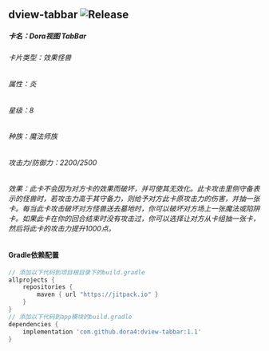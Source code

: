 dview-tabbar
![Release](https://jitpack.io/v/dora4/dview-tabbar.svg)
--------------------------------

##### 卡名：Dora视图 TabBar 
###### 卡片类型：效果怪兽
###### 属性：炎
###### 星级：8
###### 种族：魔法师族
###### 攻击力/防御力：2200/2500
###### 效果：此卡不会因为对方卡的效果而破坏，并可使其无效化。此卡攻击里侧守备表示的怪兽时，若攻击力高于其守备力，则给予对方此卡原攻击力的伤害，并抽一张卡。每当此卡攻击破坏对方怪兽送去墓地时，你可以破坏对方场上一张魔法或陷阱卡。如果此卡在你的回合结束时没有攻击过，你可以选择让对方从卡组抽一张卡，然后将此卡的攻击力提升1000点。

#### Gradle依赖配置

```groovy
// 添加以下代码到项目根目录下的build.gradle
allprojects {
    repositories {
        maven { url "https://jitpack.io" }
    }
}
// 添加以下代码到app模块的build.gradle
dependencies {
    implementation 'com.github.dora4:dview-tabbar:1.1'
}
```
